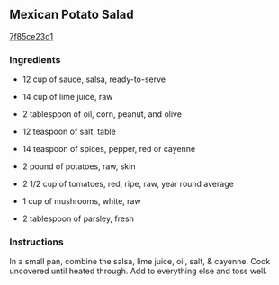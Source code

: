 ## Mexican Potato Salad

[7f85ce23d1](http://www.food.com/recipe/mexican-potato-salad-287880)

### Ingredients

 - 12 cup of sauce, salsa, ready-to-serve

 - 14 cup of lime juice, raw

 - 2 tablespoon of oil, corn, peanut, and olive

 - 12 teaspoon of salt, table

 - 14 teaspoon of spices, pepper, red or cayenne

 - 2 pound of potatoes, raw, skin

 - 2 1/2 cup of tomatoes, red, ripe, raw, year round average

 - 1 cup of mushrooms, white, raw

 - 2 tablespoon of parsley, fresh

### Instructions

In a small pan, combine the salsa, lime juice, oil, salt, & cayenne. Cook uncovered until heated through. Add to everything else and toss well.